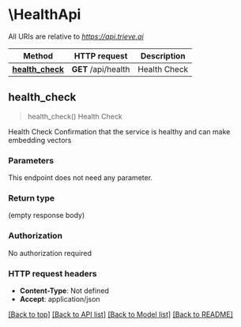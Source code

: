 # \HealthApi

All URIs are relative to *https://api.trieve.ai*

Method | HTTP request | Description
------------- | ------------- | -------------
[**health_check**](HealthApi.md#health_check) | **GET** /api/health | Health Check



## health_check

> health_check()
Health Check

Health Check  Confirmation that the service is healthy and can make embedding vectors

### Parameters

This endpoint does not need any parameter.

### Return type

 (empty response body)

### Authorization

No authorization required

### HTTP request headers

- **Content-Type**: Not defined
- **Accept**: application/json

[[Back to top]](#) [[Back to API list]](../README.md#documentation-for-api-endpoints) [[Back to Model list]](../README.md#documentation-for-models) [[Back to README]](../README.md)

